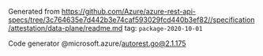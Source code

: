 Generated from https://github.com/Azure/azure-rest-api-specs/tree/3c764635e7d442b3e74caf593029fcd440b3ef82//specification/attestation/data-plane/readme.md tag: `package-2020-10-01`

Code generator @microsoft.azure/autorest.go@2.1.175


